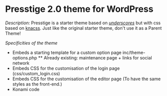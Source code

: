 ﻿Presstige 2.0 theme for WordPress
==============================

*Description:*
Presstige is a starter theme based on <a href="http://underscores.me/"><em>underscores</em></a> but with css based on <a href="http://knacss.com/">knacss</a>.
Just like the original starter theme, don't use it as a Parent Theme! 

*Specificities of the theme*

* Embeds a starting template for a custom option page inc/theme-options.php 
** Already existing: maintenance page + links for social network
* Embeds CSS for the customisation of the login page (css/custom_login.css)
* Embeds CSS for the customisation of the editor page (To have the same styles as the front-end.)
* Konami code